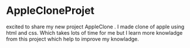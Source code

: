 # AppleCloneProjet

excited to share my new project AppleClone . I made clone of apple using html and css. Which takes lots of time for me but I learn more knowladge from this project which help to improve my knowladge.
